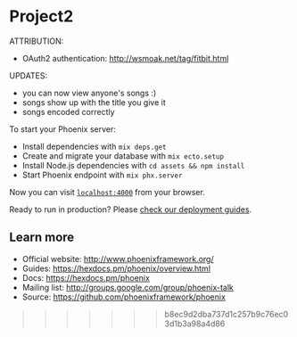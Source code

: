 # Project2

ATTRIBUTION:
  - OAuth2 authentication: http://wsmoak.net/tag/fitbit.html

UPDATES:
  - you can now view anyone's songs :)
  - songs show up with the title you give it
  - songs encoded correctly

To start your Phoenix server:

  * Install dependencies with `mix deps.get`
  * Create and migrate your database with `mix ecto.setup`
  * Install Node.js dependencies with `cd assets && npm install`
  * Start Phoenix endpoint with `mix phx.server`

Now you can visit [`localhost:4000`](http://localhost:4000) from your browser.

Ready to run in production? Please [check our deployment guides](https://hexdocs.pm/phoenix/deployment.html).

## Learn more

  * Official website: http://www.phoenixframework.org/
  * Guides: https://hexdocs.pm/phoenix/overview.html
  * Docs: https://hexdocs.pm/phoenix
  * Mailing list: http://groups.google.com/group/phoenix-talk
  * Source: https://github.com/phoenixframework/phoenix
>>>>>>> b8ec9d2dba737d1c257b9c76ec03d1b3a98a4d86
